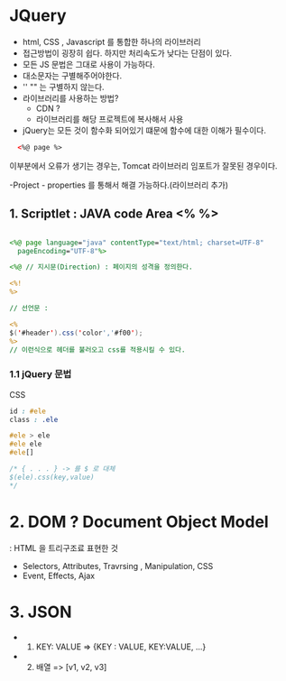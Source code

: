 # JQuery

- html, CSS , Javascript 를 통합한 하나의 라이브러리
- 접근방법이 굉장히 쉽다. 하지만 처리속도가 낮다는 단점이 있다.
- 모든 JS 문법은 그대로 사용이 가능하다.
- 대소문자는 구별해주어야한다.
- '' "" 는 구별하지 않는다.
- 라이브러리를 사용하는 방법?
  - CDN ?  
  - 라이브러리를 해당 프로젝트에 복사해서 사용
- jQuery는 모든 것이 함수화 되어있기 떄문에 함수에 대한 이해가 필수이다.
  


```html
  <%@ page %>
  ```
  이부분에서 오류가 생기는 경우는, Tomcat 라이브러리 임포트가 잘못된 경우이다.

  -Project - properties 를 통해서 해결 가능하다.(라이브러리 추가)


  ## 1. Scriptlet : JAVA code Area   <% %>

  ```jsp
  
  <%@ page language="java" contentType="text/html; charset=UTF-8"
    pageEncoding="UTF-8"%>
  
  <%@ // 지시문(Direction) : 페이지의 성격을 정의한다.

  <%!
  %> 
  
  // 선언문 :
  
  <%
  $('#header').css('color','#f00');
  %> 
  // 이런식으로 헤더를 불러오고 css를 적용시킬 수 있다.
  ```
  
### 1.1 jQuery 문법

  CSS
  ```css
  id : #ele
  class : .ele

  #ele > ele
  #ele ele
  #ele[]
  
 /* { . . . } -> 를 $ 로 대체
 $(ele).css(key,value)
 */ 
```

# 2. DOM ? Document Object Model
: HTML 을 트리구조료 표현한 것
- Selectors, Attributes, Travrsing , Manipulation, CSS
- Event, Effects, Ajax


# 3. JSON
- 1. KEY: VALUE => {KEY : VALUE, KEY:VALUE, ...}
- 2. 배열 => [v1, v2, v3]
